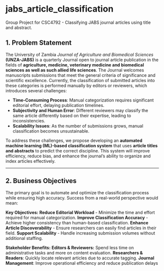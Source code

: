 # jabs_article_classification
Group Project for CSC4792 - Classifying JABS journal articles using title and abstract.

## **1. Problem Statement**  
The University of Zambia *Journal of Agriculture and Biomedical Sciences* **(UNZA-JABS)** is a quarterly Journal open to journal article publication in the fields of **agriculture, medicine, veterinary medicine and biomedical sciences as well as such allied life sciences**. The Journal welcomes manuscripts submissions that meet the general criteria of significance and scientific excellence. Currently, the classification of submitted articles into these categories is performed manually by editors or reviewers, which introduces several challenges:  

- **Time-Consuming Process**: Manual categorization requires significant editorial effort, delaying publication timelines.  
- **Subjectivity and Human Error**: Different reviewers may classify the same article differently based on their expertise, leading to inconsistencies.  
- **Scalability Issues**: As the number of submissions grows, manual classification becomes unsustainable.  

To address these challenges, we propose developing an **automated machine learning (ML)-based classification system** that uses **article titles and abstracts** to predict the correct discipline. This system will improve efficiency, reduce bias, and enhance the journal’s ability to organize and index articles effectively.  

---
## **2. Business Objectives**
The primary goal is to automate and optimize the classification process while ensuring high accuracy. Success from a real-world perspective would mean:

**Key Objectives:**
**Reduce Editorial Workload** - Minimize the time and effort required for manual categorization.
**Improve Classification Accuracy** - Achieve higher consistency than human-based classification.
**Enhance Article Discoverability** - Ensure researchers can easily find articles in their field.
**Support Scalability** - Handle increasing submission volumes without additional staffing.

**Stakeholder Benefits:**
**Editors & Reviewers:** Spend less time on administrative tasks and more on content evaluation.
**Researchers & Readers**: Quickly locate relevant articles due to accurate tagging.
**Journal Management**: Improve operational efficiency and reduce publication delays